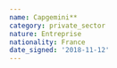 ```yaml
---
name: Capgemini**
category: private_sector
nature: Entreprise
nationality: France
date_signed: '2018-11-12'
---
```

    